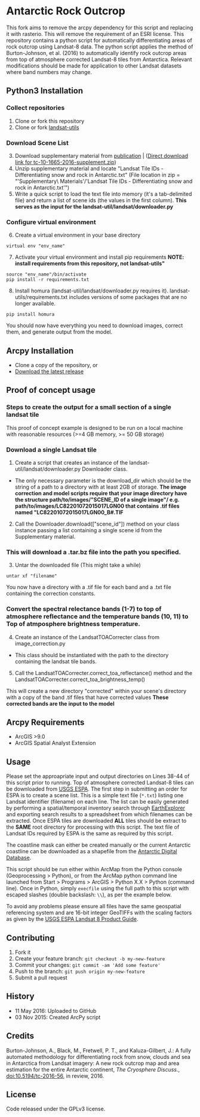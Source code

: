 # Antarctic Rock Outcrop

This fork aims to remove the arcpy dependency for this script and replacing it with rasterio. This will remove the requirement of an ESRI license.
This repository contains a python script for automatically differentiating areas of rock outcrop using Landsat-8 data. The python script applies the method of Burton-Johnson, et al. (2016) to automatically identify rock outcrop areas from top of atmosphere corrected Landsat-8 tiles from Antarctica. Relevant modifications should be made for application to other Landsat datasets where band numbers may change.

## Python3 Installation
### Collect repositories
1. Clone or fork this repository
2. Clone or fork [landsat-utils](https://github.com/developmentseed/landsat-util)
### Download Scene List
3. Download supplementary material from [publication](http://dx.doi.org/10.5194/tc-2016-56) | ([Direct download link for tc-10-1665-2016-supplement.zip](https://www.the-cryosphere.net/10/1665/2016/tc-10-1665-2016-supplement.zip]))
4. Unzip supplementary material and locate "Landsat Tile IDs - Differentiating snow and rock in Antarctic.txt"
(File location in zip = "'Supplementary\ Materials'/'Landsat Tile IDs - Differentiating snow and rock in Antarctic.txt'")
5. Write a quick script to load the text file into memory (it's a tab-delimited file) and return a list of scene ids (the values in the first column). **This serves as the input for the landsat-util/landsat/downloader.py**
### Configure virtual environment
6. Create a virtual environment in your base directory

```
virtual env "env_name"
```

7. Activate your virtual environment and install pip requirements **NOTE: install requirements from this repository, not landsat-utils"**
```
source "env_name"/bin/activate
pip install -r requirements.txt
```
8. Install homura (landsat-util/landsat/downloader.py requires it). landsat-utils/requirements.txt includes versions of some packages that are no longer available.
```
pip install homura
```
You should now have everything you need to download images, correct them, and generate output from the model.

## Arcpy Installation

- Clone a copy of the repository, or
- [Download the latest release](https://github.com/mblack2xl/AntarcticRockOutcrop/releases/latest) 

## Proof of concept usage
### Steps to create the output for a small section of a single landsat tile
This proof of concept example is designed to be run on a local machine with reasonable resources (>=4 GB memory, >= 50 GB storage)
### Download a single Landsat tile
1. Create a script that creates an instance of the landsat-util/landsat/downloader.py Downloader class.
  - The only necessary parameter is the download_dir which should be the string of a path to a directory with at least 2GB of storage. **The image correction and model scripts require that your image directory have the structure path/to/images/"SCENE_ID of a single image"/ e.g. path/to/images/LC82201072015017LGN00 that contains .tif files named "LC82201072015017LGN00_B#.TIF**
  
2. Call the Downloader.download(["scene_id"]) method on your class instance passing a list containing a single scene id from 
the Supplementary material.

### This will download a .tar.bz file into the path you specified.

3. Untar the downloaded file (This might take a while)
```
untar xf "filename"
```

You now have a directory with a .tif file for each band and a .txt file containing the correction constants.

### Convert the spectral relectance bands (1-7) to top of atmosphere reflectance and the temperature bands (10, 11) to Top of atmposphere brightness temperature.

4. Create an instance of the LandsatTOACorrecter class from image_correction.py
  - This class should be instantiated with the path to the directory containing the landsat tile bands.
  
5. Call the LandsatTOACorrecter.correct_toa_reflectance() method and the LandsatTOACorrecter.correct_toa_brightness_temp()

This will create a new directory "corrected" within your scene's directory with a copy of the band .tif files that have corrected values **These corrected bands are the input to the model**

## Arcpy Requirements

- ArcGIS >9.0
- ArcGIS Spatial Analyst Extension

## Usage

Please set the approapriate input and output directories on Lines 38-44 of this script prior to running. Top of atmosphere corrected Landsat-8 tiles can be downloaded from [USGS ESPA](https://espa.cr.usgs.gov). The first step in submitting an order for ESPA is to create a scene list. This is a simple text file (`*.txt`) listing one Landsat identifier (filename) on each line. The list can be easily generated by performing a spatial/temporal inventory search through [EarthExplorer](http://earthexplorer.usgs.gov/) and exporting search results to a spreadsheet from which filenames can be extracted. Once ESPA tiles are downloaded **ALL** tiles should be extract to the **SAME** root  directory for processing with this script. The text file of Landsat IDs required by ESPA is the same as required by this script.

The coastline mask can either be created manually or the current Antarctic coastline can be downloaded as a shapefile from the [Antarctic Digital Database](http://www.add.scar.org).

This script should be run either within ArcMap from the Python console  (Geoprocessing > Python), or from the ArcMap python command line launched from Start > Programs > ArcGIS > Python X.X > Python (command line). Once in Python, simply `execfile` using the full path to this script with escaped slashes (double backslash: `\\`), as per the example below.

To avoid any problems please ensure all files have the same geospatial referencing system and are 16-bit integer GeoTIFFs with the scaling factors as given by the [USGS ESPA Landsat 8 Product Guide](http://landsat.usgs.gov/documents/provisional_l8sr_product_guide.pdf).

## Contributing

1. Fork it
2. Create your feature branch: `git checkout -b my-new-feature`
3. Commit your changes: `git commit -am 'Add some feature'`
4. Push to the branch: `git push origin my-new-feature`
5. Submit a pull request

## History

- 11 May 2016: Uploaded to GitHub
- 03 Nov 2015: Created ArcPy script

## Credits

Burton-Johnson, A., Black, M., Fretwell, P. T., and Kaluza-Gilbert, J.: A fully automated methodology for differentiating rock from snow, clouds and sea in Antarctica from Landsat imagery: A new rock outcrop map and area estimation for the entire Antarctic continent, *The Cryosphere Discuss.*, [doi:10.5194/tc-2016-56](http://dx.doi.org/10.5194/tc-2016-56), in review, 2016. 

## License

Code released under the GPLv3 license.
